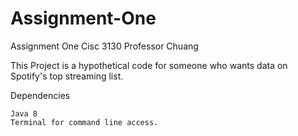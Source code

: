 # Assignment-One
Assignment One Cisc 3130 Professor Chuang

This Project is a hypothetical code for someone who wants data on Spotify's top streaming list. 

Dependencies

    Java 8
    Terminal for command line access. 
